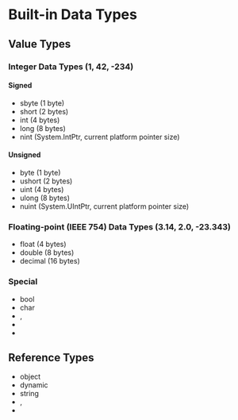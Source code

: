 Built-in Data Types
===================

## Value Types

### Integer Data Types (1, 42, -234)

#### Signed

* sbyte (1 byte)
* short (2 bytes)
* int (4 bytes)
* long (8 bytes)
* nint (System.IntPtr, current platform pointer size)

#### Unsigned

* byte (1 byte)
* ushort (2 bytes)
* uint (4 bytes)
* ulong (8 bytes)
* nuint (System.UIntPtr, current platform pointer size)

### Floating-point (IEEE 754) Data Types (3.14, 2.0, -23.343)

* float (4 bytes)
* double (8 bytes)
* decimal (16 bytes)

### Special

* bool
* char
* <structs>, <record structs>
* <enumerations>
* <tuples>

## Reference Types

* object
* dynamic
* string
* <classes>, <records>
* <interfaces>
